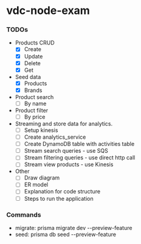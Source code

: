 # vdc-node-exam

### TODOs

- Products CRUD
  - [x] Create
  - [x] Update
  - [x] Delete
  - [x] Get
- Seed data
  - [x] Products
  - [x] Brands
- Product search
  - [ ] By name
- Product filter
  - [ ] By price
- Streaming and store data for analytics.
  - [ ] Setup kinesis
  - [ ] Create analytics_service
  - [ ] Create DynamoDB table with activities table
  - [ ] Stream search queries - use SQS
  - [ ] Stream filtering queries - use direct http call
  - [ ] Stream view products - use Kinesis
- Other
  - [ ] Draw diagram
  - [ ] ER model
  - [ ] Explanation for code structure
  - [ ] Steps to run the application

### Commands

- migrate: prisma migrate dev --preview-feature
- seed: prisma db seed --preview-feature
